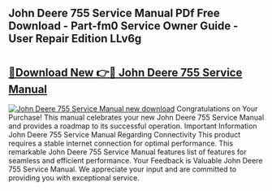 ## John Deere 755 Service Manual PDf Free Download - Part-fm0 Service Owner Guide - User Repair Edition LLv6g

# <h2><a href="http://bc89905.oget.top/?id=John+Deere+755+Service+Manual">🔗Download New 👉🔴 John Deere 755 Service Manual</a></h2>

[![John Deere 755 Service Manual new download](https://i.imgur.com/5g1atiW.png)](http://bc89905.oget.top/?id=John+Deere+755+Service+Manual)
Congratulations on Your Purchase! This manual celebrates your new John Deere 755 Service Manual and provides a roadmap to its successful operation. Important Information John Deere 755 Service Manual Regarding Connectivity This product requires a stable internet connection for optimal performance. This remarkable John Deere 755 Service Manual features list of features for seamless and efficient performance. Your Feedback is Valuable John Deere 755 Service Manual. We appreciate your input and are committed to providing you with exceptional service.
